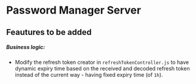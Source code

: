 # Password Manager Server

## Feautures to be added

##### Business logic:

- Modify the refresh token creator in `refreshTokenController.js` to have dynamic expiry time based on the received and decoded refresh token instead of the current way - having fixed expiry time (of `1h`).
